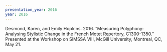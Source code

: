 ```yaml
---
presentation_year: 2016
year: 2016
---
```


Desmond, Karen, and Emily Hopkins. 2016. “Measuring Polyphony: Analysing Stylistic Change in the French Motet Repertory, C1300-1350.” Presented at the Workshop on SIMSSA VIII, McGill University, Montreal, QC, May 21.